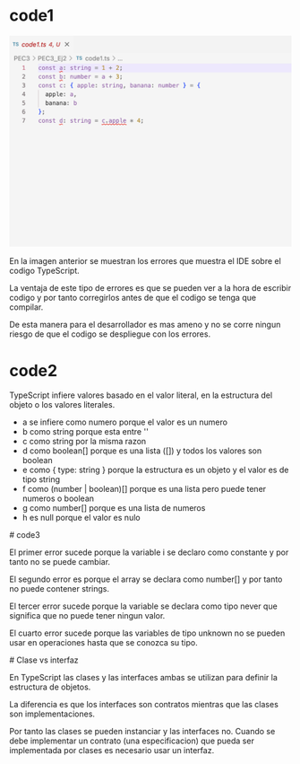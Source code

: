 # code1

![Captura de pantalla mostrando el Type Error](TypeError.png "Captura de pantalla mostrando el Type Error")

En la imagen anterior se muestran los errores que muestra el IDE sobre el codigo TypeScript.

La ventaja de este tipo de errores es que se pueden ver a la hora de escribir codigo y por tanto corregirlos antes de que el codigo se tenga que compilar.

De esta manera para el desarrollador es mas ameno y no se corre ningun riesgo de que el codigo se despliegue con los errores.

# code2

TypeScript infiere valores basado en el valor literal, en la estructura del objeto o los valores literales.


- a se infiere como numero porque el valor es un numero
- b como string porque esta entre ''
- c como string por la misma razon
- d como boolean[] porque es una lista ([]) y todos los valores son boolean
- e como { type: string } porque la estructura es un objeto y el valor es de tipo string
- f como (number | boolean)[] porque es una lista pero puede tener numeros o boolean
- g como number[] porque es una lista de numeros
- h es null porque el valor es nulo


# code3

El primer error sucede porque la variable i se declaro como constante y por tanto no se puede cambiar.

El segundo error es porque el array se declara como number[] y por tanto no puede contener strings.

El tercer error sucede porque la variable se declara como tipo never que significa que no puede tener ningun valor.

El cuarto error sucede porque las variables de tipo unknown no se pueden usar en operaciones hasta que se conozca su tipo.

# Clase vs interfaz

En TypeScript las clases y las interfaces ambas se utilizan para definir la estructura de objetos.

La diferencia es que los interfaces son contratos mientras que las clases son implementaciones.

Por tanto las clases se pueden instanciar y las interfaces no. Cuando se debe implementar un contrato (una especificacion) que pueda ser implementada por clases es necesario usar un interfaz.